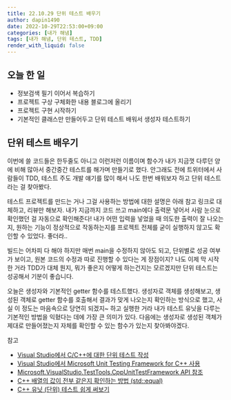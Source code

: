 ```yaml
---
title: 22.10.29 단위 테스트 배우기
author: dapin1490
date: 2022-10-29T22:53:00+09:00
categories: [내가 해냄]
tags: [내가 해냄, 단위 테스트, TDD]
render_with_liquid: false
---
```


## 오늘 한 일
- 정보검색 필기 이어서 복습하기
- 프로젝트 구상 구체화한 내용 블로그에 올리기
- 프로젝트 구현 시작하기
- 기본적인 클래스만 만들어두고 단위 테스트 배워서 생성자 테스트하기
  
## 단위 테스트 배우기
이번에 쓸 코드들은 한두줄도 아니고 이런저런 이름이며 함수가 내가 지금껏 다루던 양에 비해 많아서 중간중간 테스트를 해가며 만들기로 했다. 안그래도 전에 트위터에서 사람들이 TDD, 테스트 주도 개발 얘기를 많이 해서 나도 한번 배워보자 하고 단위 테스트라는 걸 찾아봤다.  
  
테스트 프로젝트를 만드는 거나 그걸 사용하는 방법에 대한 설명은 아래 참고 링크로 대체하고, 리뷰만 해보자. 내가 지금까지 코드 쓰고 main에다 출력문 넣어서 사람 눈으로 확인했던 걸 자동으로 확인해준다! 내가 어떤 입력을 넣었을 때 의도한 출력이 잘 나오는지, 원하는 기능이 정상적으로 작동하는지를 프로젝트 전체를 굳이 실행하지 않고도 확인할 수 있었다. 좋더라..  
  
빌드는 어차피 다 해야 하지만 매번 main을 수정하지 않아도 되고, 단위별로 성공 여부가 보이고, 원본 코드의 수정과 따로 진행할 수 있다는 게 장점이지? 나도 이제 막 시작한 거라 TDD가 대체 뭔지, 뭐가 좋은지 어떻게 하는건지는 모르겠지만 단위 테스트는 성공해서 기분이 좋습니다.  
  
오늘은 생성자와 기본적인 getter 함수를 테스트했다. 생성자로 객체를 생성해보고, 생성된 객체로 getter 함수를 호출해서 결과가 맞게 나오는지 확인하는 방식으로 했고, 사실 이 정도는 마음속으로 당연히 되겠지~ 하고 실행한 거라 내가 테스트 유닛을 다루는 기본적인 방법을 익혔다는 데에 가장 큰 의미가 있다. 다음에는 생성자로 생성된 객체가 제대로 만들어졌는지 자체를 확인할 수 있는 함수가 있는지 찾아봐야겠다.  
  
참고  
- [Visual Studio에서 C/C++에 대한 단위 테스트 작성](https://learn.microsoft.com/ko-kr/visualstudio/test/writing-unit-tests-for-c-cpp?view=vs-2022)
- [Visual Studio에서 Microsoft Unit Testing Framework for C++ 사용](https://learn.microsoft.com/ko-kr/visualstudio/test/how-to-use-microsoft-test-framework-for-cpp?source=recommendations&view=vs-2022)
- [Microsoft.VisualStudio.TestTools.CppUnitTestFramework API 참조](https://learn.microsoft.com/ko-kr/visualstudio/test/microsoft-visualstudio-testtools-cppunittestframework-api-reference?view=vs-2022)
- [C++ 배열의 값이 전부 같은지 확인하는 방법 (std::equal)](https://torbjorn.tistory.com/357)
- [C++ 유닛 (단위) 테스트 쉽게 써보기](https://m.post.naver.com/viewer/postView.naver?volumeNo=16995308&memberNo=559061)